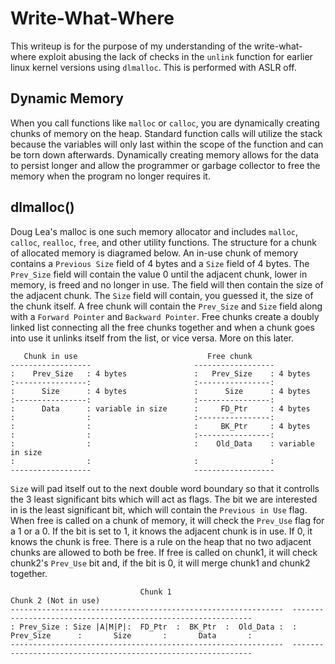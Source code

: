 # Write-What-Where
This writeup is for the purpose of my understanding of the write-what-where exploit abusing the lack of checks in the `unlink` function for earlier linux kernel versions 
using `dlmalloc`. This is performed with ASLR off.

## Dynamic Memory
When you call functions like `malloc` or `calloc`, you are dynamically creating chunks of memory on the heap. Standard function calls will utilize the stack because the variables
will only last within the scope of the function and can be torn down afterwards. Dynamically creating memory allows for the data to persist longer and allow the programmer or
garbage collector to free the memory when the program no longer requires it.

## dlmalloc()
Doug Lea's malloc is one such memory allocator and includes `malloc`, `calloc`, `realloc`, `free`, and other utility functions. The structure for a chunk of allocated memory is
diagramed below. An in-use chunk of memory contains a `Previous Size` field of 4 bytes and a `Size` field of 4 bytes. The `Prev_Size` field will contain the value 0 until the
adjacent chunk, lower in memory, is freed and no longer in use. The field will then contain the size of the adjacent chunk. The `Size` field will contain, you guessed it, the 
size of the chunk itself. A free chunk will contain the `Prev_Size` and `Size` field along with a `Forward Pointer` and `Backward Pointer`. Free chunks create a doubly linked
list connecting all the free chunks together and when a chunk goes into use it unlinks itself from the list, or vice versa. More on this later.

```
   Chunk in use                             Free chunk
------------------                       ------------------
:    Prev_Size   : 4 bytes               :   Prev_Size    : 4 bytes
:----------------:                       :----------------:
:      Size      : 4 bytes               :      Size      : 4 bytes
:----------------:                       :----------------:
:      Data      : variable in size      :     FD_Ptr     : 4 bytes
:                :                       :----------------:
:                :                       :     BK_Ptr     : 4 bytes
:                :                       :----------------:
:                :                       :    Old_Data    : variable in size
:                :                       :                :
------------------                       ------------------
```
`Size` will pad itself out to the next double word boundary so that it controlls the 3 least significant bits which will act as flags. The bit we are interested
in is the least significant bit, which will contain the `Previous in Use` flag. When free is called on a chunk of memory, it will check the `Prev_Use` flag for a 1 or a 0. If the bit is set to 1, it knows the adjacent chunk is in use. If 0, it knows the chunk is free. There is a rule on the heap that no two adjacent chunks are allowed to both be free. If free is called on chunk1, it will check chunk2's `Prev_Use` bit and, if the bit is 0, it will merge chunk1 and chunk2 together.
```
                             Chunk 1                                                 Chunk 2 (Not in use)
-------------------------------------------------------------  -------------------------------------------------------------
: Prev_Size : Size |A|M|P|:  FD_Ptr  :  BK_Ptr  :  Old_Data :  :      Prev_Size      :       Size       :       Data       :  
-------------------------------------------------------------  -------------------------------------------------------------
```

